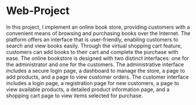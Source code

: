 # Web-Project

In this project, I implement an online book store, providing customers with a convenient means of browsing and purchasing books over the Internet. The platform offers an interface that is user-friendly, enabling customers to search and view books easily. Through the virtual shopping cart feature, customers can add books to their cart and complete the purchase with ease.
The online bookstore is designed with two distinct interfaces: one for the administrator and one for the customers. The administrative interface includes a secure login page, a dashboard to manage the store, a page to add products, and a page to view customer orders. The customer interface includes a login page, a registration page for new customers, a page to view available products, a detailed product information page, and a shopping cart page to view items selected for purchase.
